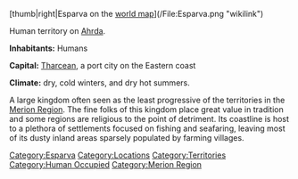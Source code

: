[thumb|right|Esparva on the [world
map](:File:World_Map_Handout.jpg "wikilink")](/File:Esparva.png "wikilink")

Human territory on [Ahrda](/Ahrda "wikilink").

**Inhabitants:** Humans

**Capital:** [Tharcean](/Tharcean "wikilink"), a port city on the
Eastern coast

**Climate:** dry, cold winters, and dry hot summers.

A large kingdom often seen as the least progressive of the territories
in the [Merion Region](/:Category:Merion_Region "wikilink"). The fine
folks of this kingdom place great value in tradition and some regions
are religious to the point of detriment. Its coastline is host to a
plethora of settlements focused on fishing and seafaring, leaving most
of its dusty inland areas sparsely populated by farming villages.

[Category:Esparva](/Category:Esparva "wikilink")
[Category:Locations](/Category:Locations "wikilink")
[Category:Territories](/Category:Territories "wikilink") [Category:Human
Occupied](/Category:Human_Occupied "wikilink") [Category:Merion
Region](/Category:Merion_Region "wikilink")